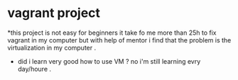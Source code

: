 # vagrant project
*this project is not easy for beginners
it take fo me more than 25h to fix vagrant in my computer but with help of mentor i find that the problem is the virtualization in my computer .
* did i learn very good how to use VM ?
no i'm still learning evry day/houre .
